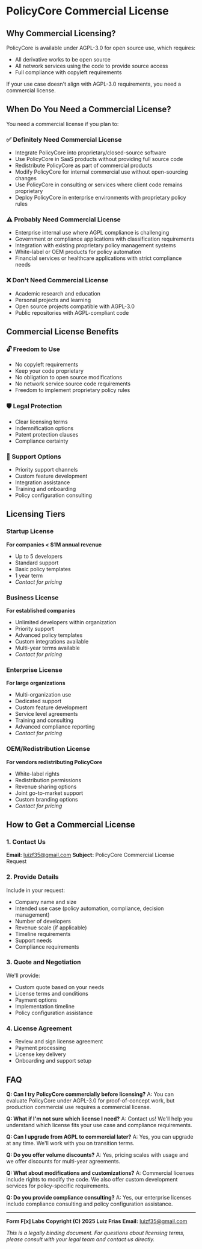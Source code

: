 # PolicyCore Commercial License

## Why Commercial Licensing?

PolicyCore is available under AGPL-3.0 for open source use, which requires:

- All derivative works to be open source
- All network services using the code to provide source access
- Full compliance with copyleft requirements

If your use case doesn't align with AGPL-3.0 requirements, you need a commercial license.

## When Do You Need a Commercial License?

You need a commercial license if you plan to:

### ✅ Definitely Need Commercial License

- Integrate PolicyCore into proprietary/closed-source software
- Use PolicyCore in SaaS products without providing full source code
- Redistribute PolicyCore as part of commercial products
- Modify PolicyCore for internal commercial use without open-sourcing changes
- Use PolicyCore in consulting or services where client code remains proprietary
- Deploy PolicyCore in enterprise environments with proprietary policy rules

### ⚠️ Probably Need Commercial License

- Enterprise internal use where AGPL compliance is challenging
- Government or compliance applications with classification requirements
- Integration with existing proprietary policy management systems
- White-label or OEM products for policy automation
- Financial services or healthcare applications with strict compliance needs

### ❌ Don't Need Commercial License

- Academic research and education
- Personal projects and learning
- Open source projects compatible with AGPL-3.0
- Public repositories with AGPL-compliant code

## Commercial License Benefits

### 🔓 Freedom to Use

- No copyleft requirements
- Keep your code proprietary
- No obligation to open source modifications
- No network service source code requirements
- Freedom to implement proprietary policy rules

### 🛡️ Legal Protection

- Clear licensing terms
- Indemnification options
- Patent protection clauses
- Compliance certainty

### 🤝 Support Options

- Priority support channels
- Custom feature development
- Integration assistance
- Training and onboarding
- Policy configuration consulting

## Licensing Tiers

### Startup License

**For companies < $1M annual revenue**

- Up to 5 developers
- Standard support
- Basic policy templates
- 1 year term
- _Contact for pricing_

### Business License

**For established companies**

- Unlimited developers within organization
- Priority support
- Advanced policy templates
- Custom integrations available
- Multi-year terms available
- _Contact for pricing_

### Enterprise License

**For large organizations**

- Multi-organization use
- Dedicated support
- Custom feature development
- Service level agreements
- Training and consulting
- Advanced compliance reporting
- _Contact for pricing_

### OEM/Redistribution License

**For vendors redistributing PolicyCore**

- White-label rights
- Redistribution permissions
- Revenue sharing options
- Joint go-to-market support
- Custom branding options
- _Contact for pricing_

## How to Get a Commercial License

### 1. Contact Us

**Email:** luizf35@gmail.com
**Subject:** PolicyCore Commercial License Request

### 2. Provide Details

Include in your request:

- Company name and size
- Intended use case (policy automation, compliance, decision management)
- Number of developers
- Revenue scale (if applicable)
- Timeline requirements
- Support needs
- Compliance requirements

### 3. Quote and Negotiation

We'll provide:

- Custom quote based on your needs
- License terms and conditions
- Payment options
- Implementation timeline
- Policy configuration assistance

### 4. License Agreement

- Review and sign license agreement
- Payment processing
- License key delivery
- Onboarding and support setup

## FAQ

**Q: Can I try PolicyCore commercially before licensing?**
A: You can evaluate PolicyCore under AGPL-3.0 for proof-of-concept work, but production commercial use requires a commercial license.

**Q: What if I'm not sure which license I need?**
A: Contact us! We'll help you understand which license fits your use case and compliance requirements.

**Q: Can I upgrade from AGPL to commercial later?**
A: Yes, you can upgrade at any time. We'll work with you on transition terms.

**Q: Do you offer volume discounts?**
A: Yes, pricing scales with usage and we offer discounts for multi-year agreements.

**Q: What about modifications and customizations?**
A: Commercial licenses include rights to modify the code. We also offer custom development services for policy-specific requirements.

**Q: Do you provide compliance consulting?**
A: Yes, our enterprise licenses include compliance consulting and policy configuration assistance.

---

**Form F[x] Labs**
**Copyright (C) 2025 Luiz Frias**
**Email:** luizf35@gmail.com

_This is a legally binding document. For questions about licensing terms, please consult with your legal team and contact us directly._
